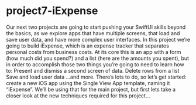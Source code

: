 # project7-iExpense
Our next two projects are going to start pushing your SwiftUI skills beyond the basics, as we explore apps that have multiple screens, that load and save user data, and have more complex user interfaces.  In this project we’re going to build iExpense, which is an expense tracker that separates personal costs from business costs. At its core this is an app with a form (how much did you spend?) and a list (here are the amounts you spent), but in order to accomplish those two things you’re going to need to learn how to:  Present and dismiss a second screen of data. Delete rows from a list Save and load user data …and more.  There’s lots to do, so let’s get started: create a new iOS app using the Single View App template, naming it “iExpense”. We’ll be using that for the main project, but first lets take a closer look at the new techniques required for this project…

